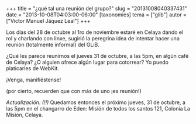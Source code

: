 +++
title = "¿qué tal una reunión del grupo?"
slug = "20131008040337431"
date = "2013-10-08T04:03:00-06:00"
[taxonomies]
tema = ["glib"]
autor = ["Víctor Manuel Jáquez Leal"]
+++

Los días del 28 de octubre al 1ro de noviembre estaré en Celaya dando el
rol y charlando con linxe, sugirió la peregrina idea de intentar hacer
una reunión (totalmente informal) del GLiB.

¿Qué les parece reunirnos el jueves 31 de octubre, a las 5pm, en algún
café de Celaya? ¿O alguien ofrece algún lugar para cotorrear? Yo puedo
platicarles de WebKit.

¡Venga, manifiéstense!

(por cierto, recuerden que con más de uno ¡es reunión!)

*Actualización: (!!)* Quedamos entonces el próximo jueves, 31 de
octubre, a las 5pm en el changarro de Eden: Misión de todos los santos
121, Colonia La Misión, Celaya.
